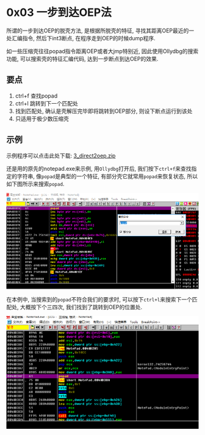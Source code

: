 # 0x03 一步到达OEP法

所谓的一步到达OEP的脱壳方法, 是根据所脱壳的特征, 寻找其距离OEP最近的一处汇编指令, 然后下int3断点, 在程序走到OEP的时候dump程序.  

如一些压缩壳往往popad指令距离OEP或者大jmp特别近, 因此使用Ollydbg的搜索功能, 可以搜索壳的特征汇编代码, 达到一步断点到达OEP的效果. 

## 要点

1. ctrl+f 查找popad
2. ctrl+l 跳转到下一个匹配处
3. 找到匹配处, 确认是壳解压完毕即将跳转到OEP部分, 则设下断点运行到该处
4. 只适用于极少数压缩壳

## 示例

示例程序可以点击此处下载: [3_direct2oep.zip](https://github.com/ctf-wiki/ctf-wiki/blob/master/reverse/unpack/example/3_direct2oep.zip)

还是用的原先的notepad.exe来示例, 用`Ollydbg`打开后, 我们按下`ctrl+f`来查找指定的字符串, 像`popad`是典型的一个特征, 有部分壳它就常用`popad`来恢复状态, 所以如下图所示来搜索`popad`.

![direct2oep_01.png](/reverse/unpack/figure/direct2oep_01.png)

在本例中, 当搜索到的`popad`不符合我们的要求时, 可以按下`ctrl+l`来搜索下一个匹配处, 大概按下个三四次, 我们找到了跳转到OEP的位置处. 

![direct2oep_02.png](/reverse/unpack/figure/direct2oep_02.png)

